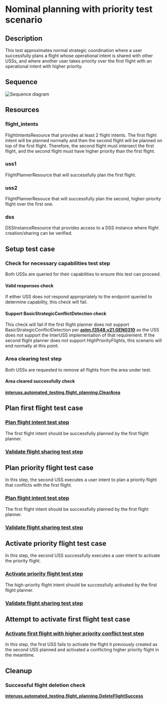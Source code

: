 # Nominal planning with priority test scenario

## Description

This test approximates normal strategic coordination where a user successfully
plans a flight whose operational intent is shared with other USSs, and where
another user takes priority over the first flight with an operational intent
with higher priority.

## Sequence

![Sequence diagram](sequence.png)

## Resources

### flight_intents

FlightIntentsResource that provides at least 2 flight intents.  The first flight intent will be planned normally and then the second flight will be planned on top of the first flight.  Therefore, the second flight must intersect the first flight, and the second flight must have higher priority than the first flight.

### uss1

FlightPlannerResource that will successfully plan the first flight.

### uss2

FlightPlannerResouce that will successfully plan the second, higher-priority flight over the first one.

### dss

DSSInstanceResource that provides access to a DSS instance where flight creation/sharing can be verified.

## Setup test case

### Check for necessary capabilities test step

Both USSs are queried for their capabilities to ensure this test can proceed.

#### Valid responses check

If either USS does not respond appropriately to the endpoint queried to determine capability, this check will fail.

#### Support BasicStrategicConflictDetection check

This check will fail if the first flight planner does not support BasicStrategicConflictDetection per **[astm.f3548.v21.GEN0310](../../../../requirements/astm/f3548/v21.md)** as the USS does not support the InterUSS implementation of that requirement.  If the second flight planner does not support HighPriorityFlights, this scenario will end normally at this point.

### Area clearing test step

Both USSs are requested to remove all flights from the area under test.

#### Area cleared successfully check

**[interuss.automated_testing.flight_planning.ClearArea](../../../../requirements/interuss/automated_testing/flight_planning.md)**

## Plan first flight test case

### [Plan flight intent test step](../../../flight_planning/plan_flight_intent.md)

The first flight intent should be successfully planned by the first flight planner.

### [Validate flight sharing test step](../validate_shared_operational_intent.md)

## Plan priority flight test case

In this step, the second USS executes a user intent to plan a priority flight that conflicts with the first flight.

### [Plan flight intent test step](../../../flight_planning/plan_flight_intent.md)

The first flight intent should be successfully planned by the first flight planner.

### [Validate flight sharing test step](../validate_shared_operational_intent.md)

## Activate priority flight test case

In this step, the second USS successfully executes a user intent to activate the priority flight.

### [Activate priority flight test step](../../../flight_planning/activate_flight_intent.md)

The high-priority flight intent should be successfully activated by the first flight planner.

### [Validate flight sharing test step](../validate_shared_operational_intent.md)

## Attempt to activate first flight test case

### [Activate first flight with higher priority conflict test step](../../../flight_planning/activate_priority_conflict_flight_intent.md)

In this step, the first USS fails to activate the flight it previously created as the second USS planned and activated
a conflicting higher priority flight in the meantime.

## Cleanup

### Successful flight deletion check

**[interuss.automated_testing.flight_planning.DeleteFlightSuccess](../../../../requirements/interuss/automated_testing/flight_planning.md)**
